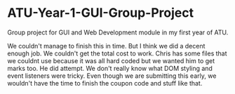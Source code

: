 # ATU-Year-1-GUI-Group-Project
Group project for GUI and Web Development module in my first year of ATU.

We couldn't manage to finish this in time. But I think we did a decent enough job. We couldn't get the total cost to work. 
Chris has some files that we couldnt use because it was all hard coded but we wanted him to get marks too. He did attempt.
We don't really know what DOM styling and event listeners were tricky. 
Even though we are submitting this early, we wouldn't have the time to finish the coupon code and stuff like that.
